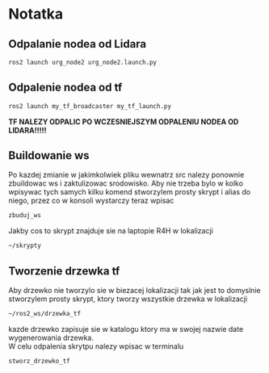 # Notatka
## Odpalanie nodea od Lidara
```bash
ros2 launch urg_node2 urg_node2.launch.py
```
## Odpalenie nodea od tf
```bash
ros2 launch my_tf_broadcaster my_tf_launch.py
```
**TF NALEZY ODPALIC PO WCZESNIEJSZYM ODPALENIU NODEA OD LIDARA!!!!!**
## Buildowanie ws
Po kazdej zmianie w jakimkolwiek pliku wewnatrz src nalezy ponownie zbuildowac ws i zaktulizowac srodowisko.
Aby nie trzeba bylo w kolko wpisywac tych samych kilku komend stworzylem prosty skrypt i alias do niego, przez co w konsoli wystarczy teraz wpisac
```bash
zbuduj_ws
```
Jakby cos to skrypt znajduje sie na laptopie R4H w lokalizacji
```bash
~/skrypty
```
## Tworzenie drzewka tf
Aby drzewko nie tworzylo sie w biezacej lokalizacji tak jak jest to domyslnie stworzylem prosty skrypt, ktory tworzy wszystkie drzewka
w lokalizacji
```bash
~/ros2_ws/drzewka_tf
```
kazde drzewko zapisuje sie w katalogu ktory ma w swojej nazwie date wygenerowania drzewka.  
W celu odpalenia skrytpu nalezy wpisac w terminalu
```bash
stworz_drzewko_tf
```
